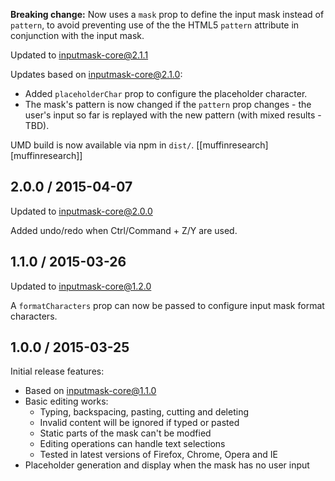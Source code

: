 **Breaking change:** Now uses a `mask` prop to define the input mask instead of `pattern`, to avoid preventing use of the the HTML5 `pattern` attribute in conjunction with the input mask.

Updated to [inputmask-core@2.1.1](https://github.com/insin/inputmask-core/blob/master/CHANGES.md#211--2015-09-11)

Updates based on [inputmask-core@2.1.0](https://github.com/insin/inputmask-core/blob/master/CHANGES.md#210--2015-07-15):

* Added `placeholderChar` prop to configure the placeholder character.
* The mask's pattern is now changed if the `pattern` prop changes - the user's input so far is replayed with the new pattern (with mixed results - TBD).

UMD build is now available via npm in `dist/`. [[muffinresearch][muffinresearch]]

## 2.0.0 / 2015-04-07

Updated to [inputmask-core@2.0.0](https://github.com/insin/inputmask-core/blob/master/CHANGES.md#200--2015-04-03)

Added undo/redo when Ctrl/Command + Z/Y are used.

## 1.1.0 / 2015-03-26

Updated to [inputmask-core@1.2.0](https://github.com/insin/inputmask-core/blob/master/CHANGES.md#120--2015-03-26)

A `formatCharacters` prop can now be passed to configure input mask format
characters.

## 1.0.0 / 2015-03-25

Initial release features:

* Based on [inputmask-core@1.1.0](https://github.com/insin/inputmask-core/blob/master/CHANGES.md#110--2015-03-25)
* Basic editing works:
  * Typing, backspacing, pasting, cutting and deleting
  * Invalid content will be ignored if typed or pasted
  * Static parts of the mask can't be modfied
  * Editing operations can handle text selections
  * Tested in latest versions of Firefox, Chrome, Opera and IE
* Placeholder generation and display when the mask has no user input
